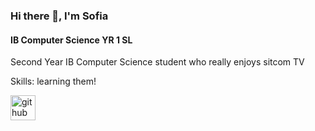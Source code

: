 ### Hi there 👋, I'm Sofia
#### IB Computer Science YR 1 SL
Second Year IB Computer Science student who really enjoys sitcom TV

Skills: learning them!



[<img src='https://cdn.jsdelivr.net/npm/simple-icons@3.0.1/icons/github.svg' alt='github' height='40'>](https://github.com/barresof002)  

